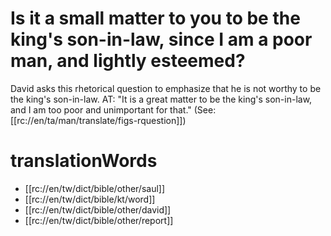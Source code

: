 # Is it a small matter to you to be the king's son-in-law, since I am a poor man, and lightly esteemed?

David asks this rhetorical question to emphasize that he is not worthy to be the king's son-in-law. AT: "It is a great matter to be the king's son-in-law, and I am too poor and unimportant for that." (See: [[rc://en/ta/man/translate/figs-rquestion]])

# translationWords

* [[rc://en/tw/dict/bible/other/saul]]
* [[rc://en/tw/dict/bible/kt/word]]
* [[rc://en/tw/dict/bible/other/david]]
* [[rc://en/tw/dict/bible/other/report]]